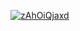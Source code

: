 <a href="file:/private/var/folders/sk/5l863n2500v5fw7dm2ybqcc40000gn/T/16661332088190379721/build/reports/kover/html/index.html">![zAhOiQjaxd](https://img.shields.io/badge/0.0-red?logo=kotlin&label=zAhOiQjaxd&style=for-the-badge)</a>
